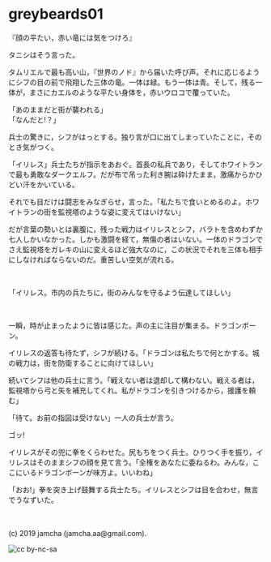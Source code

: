 

# greybeards01

『顔の平たい，赤い竜には気をつけろ』

タニシはそう言った。

タムリエルで最も高い山，『世界のノド』から届いた呼び声。それに応じるようにシフの目の前で飛翔した三体の竜。一体は緑。もう一体は青。そして，残る一体が，まさにカエルのような平たい身体を，赤いウロコで覆っていた。

「あのままだと街が襲われる」  
「なんだと!？」

兵士の驚きに，シフがはっとする。独り言が口に出てしまっていたことに，そのとき気がつく。

「イリレス」兵士たちが指示をあおぐ。首長の私兵であり，そしてホワイトランで最も勇敢なダークエルフ。だが布で吊った利き腕は砕けたまま，激痛からかひどい汗をかいている。

それでも目だけは闘志をみなぎらせ，言った。「私たちで食いとめるのよ。ホワイトランの街を監視塔のような姿に変えてはいけない」

だが言葉の勢いとは裏腹に，残った戦力はイリレスとシフ，バラトを含めわずか七人しかいなかった。しかも激闘を経て，無傷の者はいない。一体のドラゴンでさえ監視塔をガレキの山に変えるほど強大なのに，この状況でそれを三体も相手にしなければならないのだ。重苦しい空気が流れる。

<br>

「イリレス。市内の兵たちに，街のみんなを守るよう伝達してほしい」

<br>

一瞬，時が止まったように皆は感じた。声の主に注目が集まる。ドラゴンボーン。

イリレスの返答も待たず，シフが続ける。「ドラゴンは私たちで何とかする。城の戦力は，街を防衛することに向けてほしい」

続いてシフは他の兵士に言う。「戦えない者は退却して構わない。戦える者は，監視塔から弓と矢を補充してくれ。私がドラゴンを引きつけるから，援護を頼む」

「待て。お前の指図は受けない」一人の兵士が言う。

ゴッ!

イリレスがその兜に拳をくらわせた。尻もちをつく兵士。ひりつく手を振り，イリレスはそのままシフの顔を見て言う。「全権をあなたに委ねるわ。みんな，ここにいるドラゴンボーンが味方よ。いいわね」

「おお!」拳を突き上げ鼓舞する兵士たち。イリレスとシフは目を合わせ，無言でうなずいた。

<br>
<br>
(c) 2019 jamcha (jamcha.aa@gmail.com).

![cc by-nc-sa](https://i.creativecommons.org/l/by-nc-sa/4.0/88x31.png)

